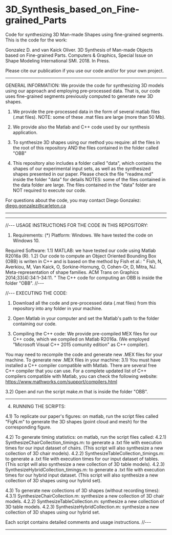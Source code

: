 # 3D_Synthesis_based_on_Fine-grained_Parts
Code for synthesizing 3D Man-made Shapes using fine-grained segments. This is the code for the work: 

Gonzalez D. and van Kaick Oliver. 3D Synthesis of Man-made Objects based on Fine-grained Parts. Computers & Graphics, Special Issue on Shape Modeling International SMI. 2018. In Press.


Please cite our publication if you use our code and/or for your own project.

*********
GENERAL INFORMATION:
We provide the code for synthesizing 3D models using our approach and employing pre-processed data. That is, our code uses fine-grained segments previously computed to generate new 3D shapes.

1) We provide the pre-processed data in the form of several matlab files (.mat files). 
NOTE: some of these .mat files are large (more than 50 Mb).

2) We provide also the Matlab and C++ code used by our synthesis application.

3) To synthesize 3D shapes using our method you require: all the files in the root of this repository AND the files contained in the folder called "OBB"

4) This repository also includes a folder called "data", which contains the shapes of our experimental input sets, as well as the synthesized shapes presented in our paper. Please check the file "readme.md" inside the folder "data" for details
NOTES: some of the files contained in the data folder are large. The files contained in the "data" folder are NOT required to execute our code.

For questions about the code, you may contact Diego Gonzalez: diego.gonzalez@carleton.ca
*********

*********
//---
USAGE INSTRUCTIONS FOR THE CODE IN THIS REPOSITORY:
1) Requirements:
(*) Platform: Windows. We have tested the code on Windows 10.

Required Software:
1.1) MATLAB: we have tested our code using Matlab R2016a (R).
1.2) Our code to compute an Object Oriented Bounding Box (OBB) is writen in C++ and is based on the method by Fish et al.: 
" Fish, N, Averkiou, M, Van Kaick, O, Sorkine-Hornung, O, Cohen-Or, D, Mitra, NJ. Meta-representation of shape families. ACM Trans on
Graphics 2014;33(4):34:1–34:11. "
The C++ code for computing an OBB is inside the folder "OBB".
//---

//---
EXECUTING THE CODE:
1) Download all the code and pre-processed data (.mat files) from this repository into any folder in your machine.

2) Open Matlab in your computer and set the Matlab's path to the folder containing our code.

3) Compiling the C++ code:
We provide pre-compiled MEX files for our C++ code, which we compiled on Matlab R2016a.
(We employed "Microsoft Visual C++ 2015 comunity edition" as C++ compiler).

You may need to recompile the code and generate new .MEX files for your machine.
To generate new .MEX files in your machine:
3.1) You must have installed a C++ compiler compatible with Matlab. 
There are several free C++ compiler that you can use. For a complete updated list of C++ compilers compatible with Matlab, you can check the following website:
https://www.mathworks.com/support/compilers.html

3.2) Open and run the script make.m that is inside the folder "OBB".

---
4) RUNNING THE SCRIPTS:

4.1) To replicate our paper's figures: on matlab, run the script files called "FigN.m" to generate the 3D shapes (point cloud and mesh) for the corresponding figure.

4.2) To generate timing statistics: on matlab, run the script files called: 
4.2.1) SynthesizeChairCollection_timings.m: to generate a .txt file with execution times for our input dataset of chairs. (This script will also synthesize a new collection of 3D chair models).
4.2.2) SynthesizeTableCollection_timings.m: to generate a .txt file with execution times for our input dataset of tables. (This script will also synthesize a new collection of 3D table models).
4.2.3) SynthesizeHybridCollection_timings.m: to generate a .txt file with execution times for our hybrid input dataset. (This script will also synthesize a new collection of 3D shapes using our hybrid set).


4.3) To generate new collections of 3D shapes (without recording times):
4.3.1) SynthesizeChairCollection.m: synthesize a new collection of 3D chair models.
4.2.2) SynthesizeTableCollection.m: synthesize a new collection of 3D table models.
4.2.3) SynthesizeHybridCollection.m: synthesize a new collection of 3D shapes using our hybrid set.

Each script contains detailed comments and usage instructions.
//---
*********
